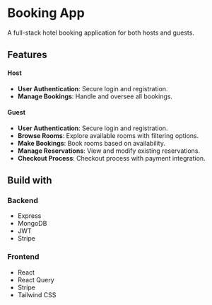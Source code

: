 # Booking App

A full-stack hotel booking application for both hosts and guests.

## Features

#### Host

- **User Authentication**: Secure login and registration.
- **Manage Bookings**: Handle and oversee all bookings.

#### Guest

- **User Authentication**: Secure login and registration.
- **Browse Rooms**: Explore available rooms with filtering options.
- **Make Bookings**: Book rooms based on availability.
- **Manage Reservations**: View and modify existing reservations.
- **Checkout Process**: Checkout process with payment integration.

## Build with

### Backend

- Express
- MongoDB
- JWT
- Stripe

### Frontend

- React
- React Query
- Stripe
- Tailwind CSS

